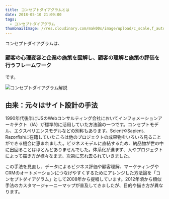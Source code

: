 ```yaml
---
title: コンセプトダイアグラムとは
date: 2018-05-10 21:09:00
tags:
  - コンセプトダイアグラム
thumbnailImage: //res.cloudinary.com/mak00s/image/upload/c_scale,f_auto,h_300,w_300/v1525956817/what-is-concept-diagram-w-text.png
---
```


コンセプトダイアグラムは、
### 顧客の心理変容と企業の施策を図解し、顧客の理解と施策の評価を行うフレームワーク
です。
<!-- more -->

<img src="//res.cloudinary.com/mak00s/image/upload/f_auto,w_auto:200:963/v1525957335/what-is-concept-diagram.png" alt="コンセプトダイアグラム解説" sizes="100vw" />

## 由来：元々はサイト設計の手法

1990年代後半にUSのWebコンサルティング会社においてインフォメーションアーキテクト（IA）が標準的に活用していた方法論の一つです。コンセプトモデル、エクスペリエンスモデルなどの別称もあります。ScientやSapient、Razorfishに在籍していたころは他のプロジェクトの成果物をいろいろ見ることができる機会に恵まれました。ビジネスモデルに直結するため、納品物が世の中に出回ることはほとんどありませんでした。体系化が進まず、人やプロジェクトによって描き方が様々なまま、次第に忘れ去られていきました。

この手法を見直し、データによるビジネス評価や顧客理解、マーケティングやCRMのオートメーションにつなげやすくするためにアレンジした方法論を「コンセプトダイアグラム」として2008年から提唱しています。2012年頃から類似手法のカスタマージャーニーマップが普及してきましたが、目的や描き方が異なります。
